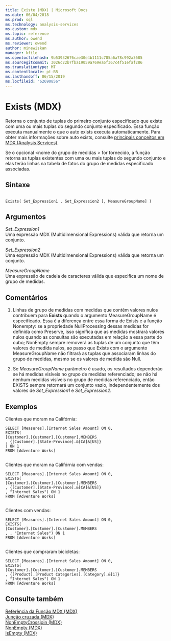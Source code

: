 ```yaml
---
title: Existe (MDX) | Microsoft Docs
ms.date: 06/04/2018
ms.prod: sql
ms.technology: analysis-services
ms.custom: mdx
ms.topic: reference
ms.author: owend
ms.reviewer: owend
author: minewiskan
manager: kfile
ms.openlocfilehash: 9b53932676cae30e4b1111c785a6a78c992a3685
ms.sourcegitcommit: 3026c22b7fba19059a769ea5f367c4f51efaf286
ms.translationtype: MT
ms.contentlocale: pt-BR
ms.lasthandoff: 06/15/2019
ms.locfileid: "62690856"
---
```

# <a name="exists-mdx"></a>Exists (MDX)


  Retorna o conjunto de tuplas do primeiro conjunto especificado que existe com uma ou mais tuplas do segundo conjunto especificado. Essa função executa manualmente o que o auto exists executa automaticamente. Para obter mais informações sobre auto exists, consulte [principais conceitos em MDX &#40;Analysis Services&#41;](../analysis-services/multidimensional-models/mdx/key-concepts-in-mdx-analysis-services.md).  
  
 Se o opcional \<nome do grupo de medidas > for fornecido, a função retorna as tuplas existentes com uma ou mais tuplas do segundo conjunto e elas terão linhas na tabela de fatos do grupo de medidas especificado associadas.  
  
## <a name="syntax"></a>Sintaxe  
  
```  
  
Exists( Set_Expression1 , Set_Expression2 [, MeasureGroupName] )  
```  
  
## <a name="arguments"></a>Argumentos  
 *Set_Expression1*  
 Uma expressão MDX (Multidimensional Expressions) válida que retorna um conjunto.  
  
 *Set_Expression2*  
 Uma expressão MDX (Multidimensional Expressions) válida que retorna um conjunto.  
  
 *MeasureGroupName*  
 Uma expressão de cadeia de caracteres válida que especifica um nome de grupo de medidas.  
  
## <a name="remarks"></a>Comentários  
  
1.  Linhas de grupo de medidas com medidas que contêm valores nulos contribuem para **Exists** quando o argumento MeasureGroupName é especificado. Essa é a diferença entre essa forma de Exists e a função Nonempty: se a propriedade NullProcessing dessas medidas for definida como Preserve, isso significa que as medidas mostrará valores nulos quando as consultas são executadas em relação a essa parte do cubo; NonEmpty sempre removerá as tuplas de um conjunto que têm valores de medida nulos, ao passo que Exists com o argumento MeasureGroupName não filtrará as tuplas que associaram linhas do grupo de medidas, mesmo se os valores de medida são Null.  
  
2.  Se *MeasureGroupName* parâmetro é usado, os resultados dependerão se há medidas visíveis no grupo de medidas referenciado; se não há nenhum medidas visíveis no grupo de medidas referenciado, então EXISTS sempre retornará um conjunto vazio, independentemente dos valores de *Set_Expression1* e *Set_Expression2*.  
  
## <a name="examples"></a>Exemplos  
 Clientes que moram na Califórnia:  
  
```  
SELECT [Measures].[Internet Sales Amount] ON 0,  
EXISTS(  
[Customer].[Customer].[Customer].MEMBERS  
, {[Customer].[State-Province].&[CA]&[US]}  
) ON 1   
FROM [Adventure Works]  
  
```  
  
 Clientes que moram na Califórnia com vendas:  
  
```  
SELECT [Measures].[Internet Sales Amount] ON 0,  
EXISTS(  
[Customer].[Customer].[Customer].MEMBERS  
, {[Customer].[State-Province].&[CA]&[US]}  
, "Internet Sales") ON 1   
FROM [Adventure Works]  
  
```  
  
 Clientes com vendas:  
  
```  
SELECT [Measures].[Internet Sales Amount] ON 0,  
EXISTS(  
[Customer].[Customer].[Customer].MEMBERS  
, , "Internet Sales") ON 1   
FROM [Adventure Works]  
  
```  
  
 Clientes que compraram bicicletas:  
  
```  
SELECT [Measures].[Internet Sales Amount] ON 0,  
EXISTS(  
[Customer].[Customer].[Customer].MEMBERS  
, {[Product].[Product Categories].[Category].&[1]}  
, "Internet Sales") ON 1   
FROM [Adventure Works]  
```  
  
## <a name="see-also"></a>Consulte também  
 [Referência da Função MDX &#40;MDX&#41;](../mdx/mdx-function-reference-mdx.md)   
 [Junção cruzada &#40;MDX&#41;](../mdx/crossjoin-mdx.md)   
 [NonEmptyCrossjoin &#40;MDX&#41;](../mdx/nonemptycrossjoin-mdx.md)   
 [NonEmpty &#40;MDX&#41;](../mdx/nonempty-mdx.md)   
 [IsEmpty &#40;MDX&#41;](../mdx/isempty-mdx.md)  
  
  

